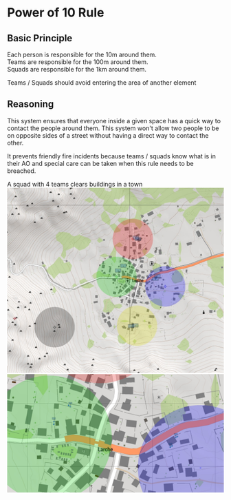 # Power of 10 Rule
## Basic Principle
Each person is responsible for the 10m around them.  
Teams are responsible for the 100m around them.  
Squads are responsible for the 1km around them.  

Teams / Squads should avoid entering the area of another element

## Reasoning
This system ensures that everyone inside a given space has a quick way to contact the people around them. This system won't allow two people to be on opposite sides of a street without having a direct way to contact the other.

It prevents friendly fire incidents because teams / squads know what is in their AO and special care can be taken when this rule needs to be breached.

A squad with 4 teams clears buildings in a town
![Overview](img/10_overview.jpg)
![Closeup](img/10_close_up.jpg)
